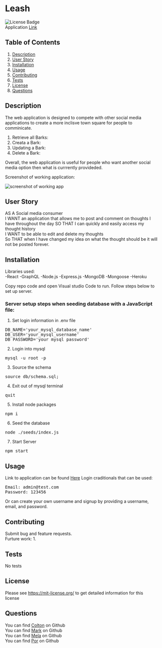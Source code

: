 # Leash
![License Badge](https://shields.io/badge/license-MIT-yellow)  
Application [Link](https://lumo-grindz.herokuapp.com/)
## Table of Contents
1. [Description](#description)
2. [User Story](#user-story)
3. [Installation](#installation)
4. [Usage](#usage)
5. [Contributing](#contributing)
6. [Tests](#tests)
7. [License](#license)
8. [Questions](#questions)

## Description
The web application is designed to compete with other social media applications to create a more inclisve town square for people to comminicate. 
<br>
1. Retrieve all Barks: 
2. Creata a Bark:
3. Updating a Bark: 
4. Delete a Bark:
  
Overall, the web application is useful for people who want another social media option then what is currrently provideded. 
  
Screenshot of working application:  
  
![screenshot of working app]()

## User Story
AS A Social media consumer  
I WANT an application that allows me to post and comment on thoughts I have throughout the day 
SO THAT I can quickly and easily access my thought history  
I WANT to be able to edit and delete my thoughts  
So THAT  when I have changed my idea on what the thought should be it will not be posted forever.  

## Installation
Libraries used:  
-React
-GraphQL
-Node.js
-Express.js
-MongoDB
-Mongoose
-Heroku
  
Copy repo code and open Visual studio Code to run. Follow steps below to set up server. 
  
### Server setup steps when seeding database with a JavaScript file:

1. Set login information in .env file
<pre>
DB_NAME='your_mysql_database_name'
DB_USER='your_mysql_username'
DB_PASSWORD='your_mysql_password' 
</pre>

2. Login into mysql
<pre>
mysql -u root -p
</pre>

3. Source the schema
<pre>
source db/schema.sql;
</pre>

4. Exit out of mysql terminal
<pre>
quit
</pre>

5. Install node packages
<pre>
npm i
</pre>

6. Seed the database
<pre>
node ./seeds/index.js
</pre>

7. Start Server
<pre>
npm start
</pre>

## Usage
Link to application can be found [Here]()
Login craditionals that can be used:
<pre>
Email: admin@test.com
Password: 123456
</pre>
Or can create your own username and signup by providing a username, email, and password.
## Contributing
Submit bug and feature requests.
<br>
Furture work: 
1.

## Tests
No tests
## License
Please see https://mit-license.org/ to get detailed information for this license

## Questions
You can find [Colton](https://github.com/ColtonWilson) on Github
<br>
You can find [Mark]() on Github
<br>
You can find [Mela]() on Github
<br>
You can find [Por]() on Github
